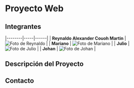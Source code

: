 # Proyecto Web

## Integrantes

|--------|-----|------|
| **Reynaldo Alexander Couoh Martin** | ![Foto de Reynaldo]() |
| **Mariano** | ![Foto de Mariano]() |
| **Julio** | ![Foto de Julio]() |
| **Johan** | ![Foto de Johan]() |

## Descripción del Proyecto


## Contacto

